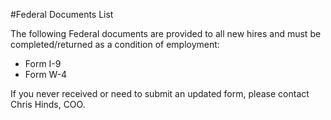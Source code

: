 #Federal Documents List

The following Federal documents are provided to all new hires and must be completed/returned as a condition of employment:

* Form I-9
* Form W-4

If you never received or need to submit an updated form, please contact Chris Hinds, COO.

